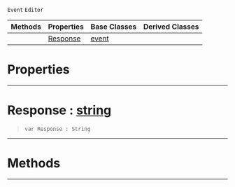  `Event` `Editor`



|Methods|Properties|Base Classes|Derived Classes|
|---|---|---|---|
| |[ Response](https://plasmaengine.github.io/PlasmaDocs/Plasma1/C++/code_reference/class_reference/bugreporterresponse.markdown#response-plasma-engine-doc)|[event](https://plasmaengine.github.io/PlasmaDocs/Plasma1/C++/code_reference/class_reference/event.markdown)| |


 #  Properties


---  
 #  Response : [string](https://plasmaengine.github.io/PlasmaDocs/Plasma1/C++/code_reference/lightning_base_types/string.markdown)

> 
> ``` lang=cpp, name=Lightning
> var Response : String


---  
 #  Methods


---  
 

 